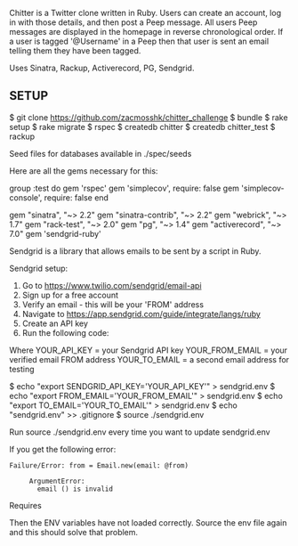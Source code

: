 Chitter is a Twitter clone written in Ruby. Users can create an account, log in with those details, and then post a Peep message. All users Peep messages are displayed in the homepage in reverse chronological order. If a user is tagged '@Username' in a Peep then that user is sent an email telling them they have been tagged.

Uses Sinatra, Rackup, Activerecord, PG, Sendgrid.

## SETUP

$ git clone https://github.com/zacmosshk/chitter_challenge
$ bundle
$ rake setup
$ rake migrate
$ rspec
$ createdb chitter
$ createdb chitter_test
$ rackup

Seed files for databases available in ./spec/seeds

Here are all the gems necessary for this:

group :test do
  gem 'rspec'
  gem 'simplecov', require: false
  gem 'simplecov-console', require: false
end

gem "sinatra", "~> 2.2"
gem "sinatra-contrib", "~> 2.2"
gem "webrick", "~> 1.7"
gem "rack-test", "~> 2.0"
gem "pg", "~> 1.4"
gem "activerecord", "~> 7.0"
gem 'sendgrid-ruby'

Sendgrid is a library that allows emails to be sent by a script in Ruby.

Sendgrid setup:

1. Go to https://www.twilio.com/sendgrid/email-api
2. Sign up for a free account
3. Verify an email - this will be your 'FROM' address
4. Navigate to https://app.sendgrid.com/guide/integrate/langs/ruby
5. Create an API key
6. Run the following code:

  Where
    YOUR_API_KEY = your Sendgrid API key
    YOUR_FROM_EMAIL = your verified email FROM address
    YOUR_TO_EMAIL = a second email address for testing

  $ echo "export SENDGRID_API_KEY='YOUR_API_KEY'" > sendgrid.env
  $ echo "export FROM_EMAIL='YOUR_FROM_EMAIL'" > sendgrid.env
  $ echo "export TO_EMAIL='YOUR_TO_EMAIL'" > sendgrid.env
  $ echo "sendgrid.env" >> .gitignore
  $ source ./sendgrid.env

Run source ./sendgrid.env every time you want to update sendgrid.env

If you get the following error:

```
Failure/Error: from = Email.new(email: @from)
     
     ArgumentError:
       email () is invalid
```

Requires 

Then the ENV variables have not loaded correctly. Source the env file again and this should solve that problem.